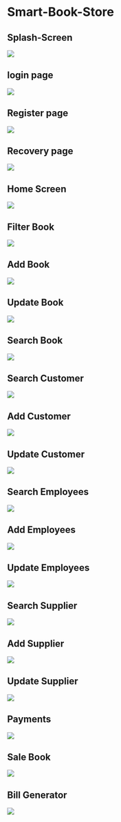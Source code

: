 # Smart-Book-Store

<h2>Splash-Screen</h2>
<img src="Book_Store_Screenshot/1.png" >

<h2>login page</h2>
<img src="Book_Store_Screenshot/1.1.png" >


<h2>Register page</h2>
<img src="Book_Store_Screenshot/1.3.png" >


<h2>Recovery page</h2>
<img src="Book_Store_Screenshot/1.2.png" >


<h2>Home Screen</h2>
<img src="Book_Store_Screenshot/2.png" >


<h2>Filter Book </h2>
<img src="Book_Store_Screenshot/4.png" >


<h2>Add Book</h2>
<img src="Book_Store_Screenshot/6.png" >


<h2>Update Book</h2>
<img src="Book_Store_Screenshot/7.png" >

<h2>Search Book</h2>
<img src="Book_Store_Screenshot/8.png" >


<h2>Search Customer</h2>
<img src="Book_Store_Screenshot/9.png" >

<h2>Add Customer</h2>
<img src="Book_Store_Screenshot/10.png" >

<h2>Update Customer</h2>
<img src="Book_Store_Screenshot/3.png" >


<h2>Search Employees</h2>
<img src="Book_Store_Screenshot/11.png" >

<h2>Add Employees</h2>
<img src="Book_Store_Screenshot/12.png" >

<h2>Update Employees</h2>
<img src="Book_Store_Screenshot/13.png" >


<h2>Search Supplier</h2>
<img src="Book_Store_Screenshot/14.png" >

<h2>Add Supplier</h2>
<img src="Book_Store_Screenshot/15.png" >

<h2>Update Supplier</h2>
<img src="Book_Store_Screenshot/16.png" >

<h2>Payments</h2>
<img src="Book_Store_Screenshot/17.png" >


<h2>Sale Book</h2>
<img src="Book_Store_Screenshot/18.png" >

<h2>Bill Generator</h2>
<img src="Book_Store_Screenshot/19.png" >
